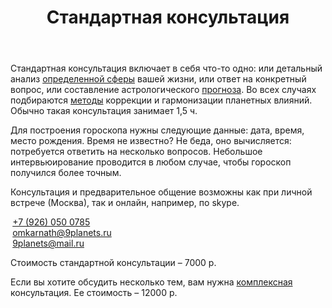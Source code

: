﻿---
title: 'Стандартная консультация'
weight: 10
---

Стандартная консультация включает в себя что-то одно: или детальный анализ [определенной сферы](/services/horoscope) вашей жизни, или ответ на конкретный вопрос, или составление астрологического [прогноза](/services/forecast). Во всех случаях подбираются [методы](/services/harmony) коррекции и гармонизации планетных влияний. Обычно такая консультация занимает 1,5 ч.

<!-- more -->

<a id="horoscope-data"></a>
Для построения гороскопа нужны следующие данные: дата, время, место рождения. Время не известно? Не беда, оно вычисляется: потребуется ответить на несколько вопросов. Небольшое интервьюирование проводится в любом случае, чтобы гороскоп получился более точным.

Консультация и предварительное общение возможны как при личной встрече (Москва), так и онлайн, например, по skype.

<ul style="list-style:none;padding-left:0;margin-left:0;">
    <li>
      <span style="white-space:nowrap;">
        <i class="fa fa-mobile fa-fw" style="margin-right: 0.2rem;"></i>
        <a href="tel:+79260500785">+7 (926) 050 0785</a>
      </span>
      </li>
    <li>
      <span style="white-space:nowrap;">
        <i class="fa fa-envelope-o fa-fw" style="margin-right: 0.2rem;"></i>
        <a href="mailto:omkarnath@9planets.ru">omkarnath@9planets.ru</a>
      </span>
    </li>
    <li>
      <span style="white-space:nowrap;">
        <i class="fa fa-skype fa-fw" style="margin-right: 0.2rem;"></i>
        <a href="skype:live:b2e3b6b4bfa7c9e2?chat">9planets@mail.ru</a>
      </span>
    </li>
    <li>
      <a href="https://vk.com/omkaranath">
        <i class="fa fa-vk fa-2x" aria-hidden="true"></i>
      </a>
    </li>
</ul>

Стоимость стандартной консультации – 7000 р.

Если вы хотите обсудить несколько тем, вам нужна [комплексная](/services/complex-consult) консультация. Ее стоимость – 12000 р.
